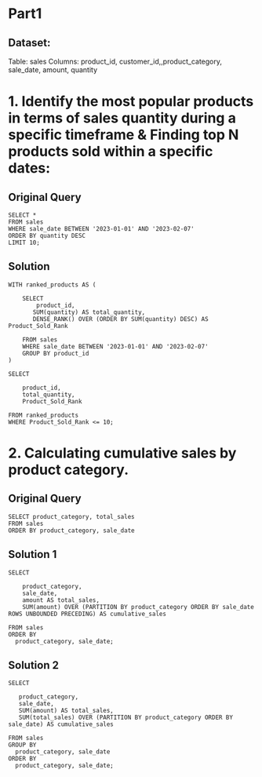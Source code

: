 # Part1

## Dataset:

Table: sales
Columns: product_id, customer_id,,product_category, sale_date, amount, quantity


# 1.  Identify the most popular products in terms of sales quantity during a specific timeframe & Finding top N products sold within a specific dates:

## Original Query
```
SELECT *
FROM sales
WHERE sale_date BETWEEN '2023-01-01' AND '2023-02-07'
ORDER BY quantity DESC
LIMIT 10;
```
## Solution
```
WITH ranked_products AS (

    SELECT 
        product_id,
       SUM(quantity) AS total_quantity,
       DENSE_RANK() OVER (ORDER BY SUM(quantity) DESC) AS Product_Sold_Rank
       
    FROM sales
    WHERE sale_date BETWEEN '2023-01-01' AND '2023-02-07'
    GROUP BY product_id
)

SELECT 

    product_id,
    total_quantity,
    Product_Sold_Rank

FROM ranked_products
WHERE Product_Sold_Rank <= 10;
```

# 2.  Calculating cumulative sales by product category.

## Original Query
```
SELECT product_category, total_sales
FROM sales
ORDER BY product_category, sale_date
```
## Solution 1
```
SELECT 

    product_category,
    sale_date,
    amount AS total_sales,
    SUM(amount) OVER (PARTITION BY product_category ORDER BY sale_date ROWS UNBOUNDED PRECEDING) AS cumulative_sales
    
FROM sales
ORDER BY
  product_category, sale_date;
```

## Solution 2
```
SELECT

   product_category,
   sale_date,
   SUM(amount) AS total_sales,
   SUM(total_sales) OVER (PARTITION BY product_category ORDER BY sale_date) AS cumulative_sales
   
FROM sales
GROUP BY
  product_category, sale_date
ORDER BY
  product_category, sale_date;
```



